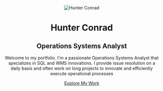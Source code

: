 <!DOCTYPE html>
<html lang="en">
<body>
    <header class="hero-section">
        <div class="container">
            <div class="hero-content">
                <img src="profile.jpg" alt="Hunter Conrad" class="profile-photo">
                <h1>Hunter Conrad</h1>
                <h2>Operations Systems Analyst</h2>
                <p>Welcome to my portfolio. I'm a passionate Operations Systems Analyst that specializes in SQL and WMS innovations. I provide issue resolution on a daily basis and often work on long projects to innovate and efficiently execute operational processes</p>
                <a href="#projects" class="cta-button">Explore My Work</a>
            </div>
        </div>
    </header>
</body>
</html>
